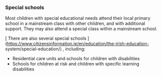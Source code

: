 ###  **Special schools**

Most children with special educational needs attend their local primary school
in a mainstream class with other children, and with additional support. They
may also attend a special class within a mainstream school.

[ There are also several special schools
](https://www.citizensinformation.ie/en/education/the-irish-education-
system/special-education/) , including:

  * Residential care units and schools for children with disabilities 
  * Schools for children at risk and children with specific learning disabilities 
